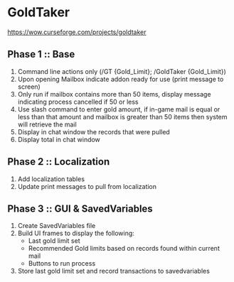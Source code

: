 # GoldTaker

https://wow.curseforge.com/projects/goldtaker

## Phase 1 :: Base
1. Command line actions only  (/GT {Gold_Limit}; /GoldTaker {Gold_Limit})
2. Upon opening Mailbox indicate addon ready for use (print message to screen)
3. Only run if mailbox contains more than 50 items, display message indicating process cancelled if 50 or less
4. Use slash command to enter gold amount, if in-game mail is equal or less than that amount and mailbox is greater than 50 items then system will retrieve the mail
5. Display in chat window the records that were pulled
6. Display total in chat window

## Phase 2 :: Localization
1. Add localization tables
2. Update print messages to pull from localization

## Phase 3 :: GUI & SavedVariables
1. Create SavedVariables file
2. Build UI frames to display the following:
   - Last gold limit set
   - Recommended Gold limits based on records found within current mail 
   - Buttons to run process
3. Store last gold limit set and record transactions to savedvariables
